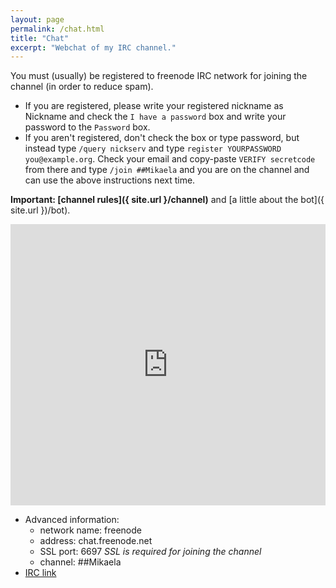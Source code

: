 ```yaml
---
layout: page
permalink: /chat.html
title: "Chat"
excerpt: "Webchat of my IRC channel."
---
```


You must (usually) be registered to freenode IRC network for joining the
channel (in order to reduce spam).
* If you are registered, please write your registered nickname as Nickname
  and check the `I have a password` box and write your password to the
  `Password` box.
* If you aren't registered, don't check the box or type password, but
  instead type `/query nickserv` and type
  `register YOURPASSWORD you@example.org`. Check your email and copy-paste
  `VERIFY secretcode` from there and type `/join ##Mikaela` and you are on
  the channel and can use the above instructions next time.

**Important: [channel rules]({ site.url }/channel)** and
[a little about the bot]({ site.url })/bot).

<iframe src="https://kiwiirc.com/client/chat.freenode.net:+6697/##Mikaela" style="border:0; width:100%; height:450px;"></iframe>

* Advanced information:
    * network name: freenode
    * address: chat.freenode.net
    * SSL port: 6697 *SSL is required for joining the channel*
    * channel: ##Mikaela
* [IRC link](ircs://chat.freenode.net:6697/##Mikaela)
